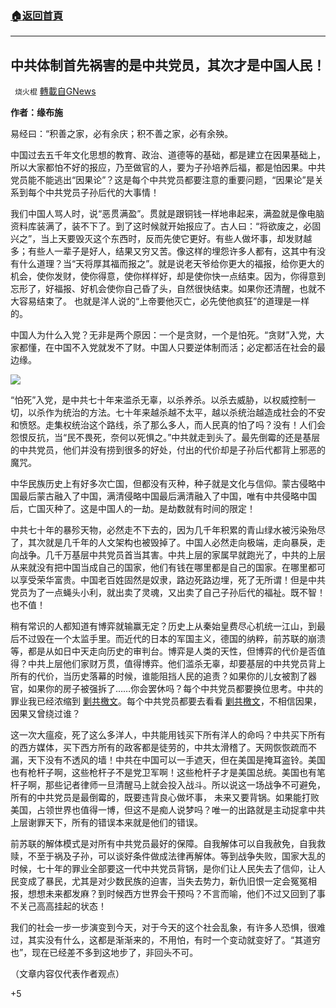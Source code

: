 ###  [:house:返回首頁](https://github.com/ourhimalayas/txt)
---

## 中共体制首先祸害的是中共党员，其次才是中国人民！
` 烧火棍` [轉載自GNews](https://gnews.org/zh-hans/736162/)

**作者：缘布施**

易经曰：“积善之家，必有余庆；积不善之家，必有余殃。

中国过去五千年文化思想的教育、政治、道德等的基础，都是建立在因果基础上，所以大家都怕不好的报应，乃至做官的人，要为子孙培养后福，都是怕因果。中共党员能不能逃出“因果论”？这是每个中共党员都要注意的重要问题，“因果论”是关系到每个中共党员子孙后代的大事情！

我们中国人骂人时，说“恶贯满盈”。贯就是跟铜钱一样地串起来，满盈就是像电脑资料库装满了，装不下了。到了这时候就开始报应了。古人曰：“将欲废之，必固兴之”，当上天要毁灭这个东西时，反而先使它更好。有些人做坏事，却发财越多；有些人一辈子是好人，结果又穷又苦。像这样的埋怨许多人都有，这其中有没有什么道理？当“天将厚其福而报之”。就是说老天爷给你更大的福报，给你更大的机会，使你发财，使你得意，使你样样好，却是使你快一点结束。因为，你得意到忘形了，好福报、好机会使你自己昏了头，自然很快结束。如果你还清醒，也就不大容易结束了。 也就是洋人说的“上帝要他灭亡，必先使他疯狂”的道理是一样的。

中国人为什么入党？无非是两个原因：一个是贪财，一个是怕死。“贪财”入党，大家都懂，在中国不入党就发不了财。中国人只要逆体制而活；必定都活在社会的最边缘。

![]()![](https://gnews.org/wp-content/uploads/2021/01/1678024-1439699699-55286900-28.jpg)

“怕死”入党，是中共七十年来滥杀无辜，以杀养杀。以杀去威胁，以权威控制一切，以杀作为统治的方法。七十年来越杀越不太平，越以杀统治越造成社会的不安和愤怒。走集权统治这个路线，杀了那么多人，而人民真的怕了吗？没有！人们会怨恨反抗，当“民不畏死，奈何以死惧之。”中共就走到头了。最先倒霉的还是基层的中共党员，他们并没有捞到很多的好处，付出的代价却是子孙后代都背上邪恶的魔咒。

中华民族历史上有好多次亡国，但都没有灭种，种子就是文化与信仰。蒙古侵略中国最后蒙古融入了中国，满清侵略中国最后满清融入了中国，唯有中共侵略中国后，亡国灭种了。这是中国人的一劫。是劫数就有时间的限定！

中共七十年的暴殄天物，必然走不下去的，因为几千年积累的青山绿水被污染殆尽了，其次就是几千年的人文架构也被毁掉了。中国人必然走向极端，走向暴戾，走向战争。几千万基层中共党员首当其害。中共上层的家属早就跑光了，中共的上层从来就没有把中国当成自己的国家，他们有钱在哪里都是自己的国家。在哪里都可以享受荣华富贵。中国老百姓固然是奴隶，路边死路边埋，死了无所谓！但是中共党员为了一点蝇头小利，就出卖了灵魂，又出卖了自己子孙后代的福祉。既不智！也不值！

稍有常识的人都知道有博弈就输赢无定？历史上从秦始皇费尽心机统一江山，到最后不过毁在一个太监手里。而近代的日本的军国主义，德国的纳粹，前苏联的崩溃等，都是从如日中天走向历史的审判台。博弈是人类的天性，但博弈的代价是否值得？中共上层他们家财万贯，值得博弈。他们滥杀无辜，却要基层的中共党员背上所有的代价，当历史落幕的时候，谁能阻挡人民的追责？如果你的儿女被割了器官，如果你的房子被强拆了……你会罢休吗？每个中共党员都要换位思考。中共的罪业我已经浓缩到 [剿共檄文](https://gnews.org/zh-hans/72922/)。每个中共党员都要去看看 [剿共檄文](https://gnews.org/zh-hans/72922/)，不相信因果，因果又曾绕过谁？

这一次大瘟疫，死了这么多洋人，中共能用钱买下所有洋人的命吗？中共买下所有的西方媒体，买下西方所有的政客都是徒劳的，中共太滑稽了。天网恢恢疏而不漏，天下没有不透风的墙！中共在中国可以一手遮天，但在美国是掩耳盗铃。美国也有枪杆子啊，这些枪杆子不是党卫军啊！这些枪杆子才是美国总统。美国也有笔杆子啊，那些记者律师一旦清醒马上就会投入战斗。所以说这一场战争不可避免，所有的中共党员是最倒霉的，既要违背良心做坏事， 未来又要背锅。如果能打败美国，占领世界也值得一博，但这不是痴人说梦吗？唯一的出路就是主动捉拿中共上层谢罪天下，所有的错误本来就是他们的错误。

前苏联的解体模式是对所有中共党员最好的保障。自我解体可以自我赦免，自我救赎，不至于祸及子孙，可以谈好条件做成法律再解体。等到战争失败，国家大乱的时候，七十年的罪业全部要这一代中共党员背锅，是你们让人民失去了信仰，让人民变成了暴民，尤其是对少数民族的迫害，当失去势力，新仇旧恨一定会冤冤相报，想想未来都发麻？到时候西方世界会干预吗？不言而喻，他们不过又回到了事不关己高高挂起的状态！

我们的社会一步一步演变到今天，对于今天的这个社会乱象，有许多人恐惧，很难过，其实没有什么，这都是渐渐来的，不用怕，有时一个变动就变好了。“其道穷也”，现在已经差不多到这地步了，非回头不可。

（文章内容仅代表作者观点）

+5
